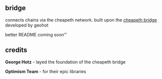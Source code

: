 ## bridge
connects chains via the cheapeth network.
built upon the [cheapeth bridge](https://github.com/cheapeth) developed by geohot

better README coming soon™

## credits
**George Hotz** - layed the foundation of the cheapeth bridge

**Optimism Team** - for their epic libraries